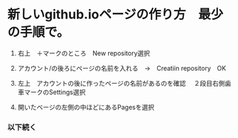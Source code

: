# 新しいgithub.ioページの作り方　最少の手順で。

1. 右上　＋マークのところ　New repository選択

2. アカウント/の後ろにページの名前を入れる　→　Creatiin repository　OK

3. 左上　アカウントの後に作ったページの名前があるのを確認　
    ２段目右側歯車マークのSettings選択

4. 開いたベージの左側の中ほどにあるPagesを選択


### 以下続く
